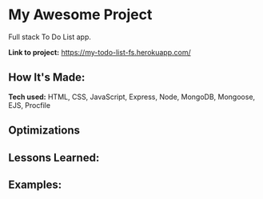 # My Awesome Project

Full stack To Do List app.

**Link to project:** https://my-todo-list-fs.herokuapp.com/

## How It's Made:

**Tech used:** HTML, CSS, JavaScript, Express, Node, MongoDB, Mongoose, EJS, Procfile

## Optimizations

## Lessons Learned:

## Examples:

